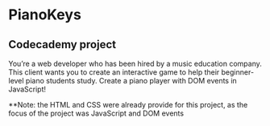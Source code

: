# PianoKeys

## Codecademy project

You’re a web developer who has been hired by a music education company. This client wants you to create an interactive game to help their beginner-level piano students study. Create a piano player with DOM events in JavaScript!

**Note: the HTML and CSS were already provide for this project, as the focus of the project was JavaScript and DOM events
